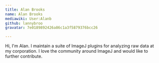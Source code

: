 ```yaml
---
title: Alan Brooks
name: Alan Brooks
mediawiki: User:Alanb
github: lannybroo
gravatar: 7e0189892426a86c1a3f5879376bcc26

---
```

Hi, I'm Alan. I maintain a suite of ImageJ plugins for analyzing raw data at my corporation. I love the community around ImageJ and would like to further contribute.
